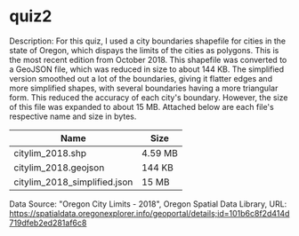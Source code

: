 # quiz2

Description: For this quiz, I used a city boundaries shapefile for cities in the state of Oregon, which dispays the limits of the cities as polygons. This is the most recent edition from October 2018. This shapefile was converted to a GeoJSON file, which was reduced in size to about 144 KB. The simplified version smoothed out a lot of the boundaries, giving it flatter edges and more simplified shapes, with several boundaries having a more triangular form. This reduced the accuracy of each city's boundary. However, the size of this file was expanded to about 15 MB. Attached below are each file's respective name and size in bytes.

Name | Size
------|------
citylim_2018.shp              | 4.59 MB
citylim_2018.geojson          | 144 KB
citylim_2018_simplified.json  | 15 MB

Data Source: "Oregon City Limits - 2018", Oregon Spatial Data Library, URL: https://spatialdata.oregonexplorer.info/geoportal/details;id=101b6c8f2d414d719dfeb2ed281af6c8 
